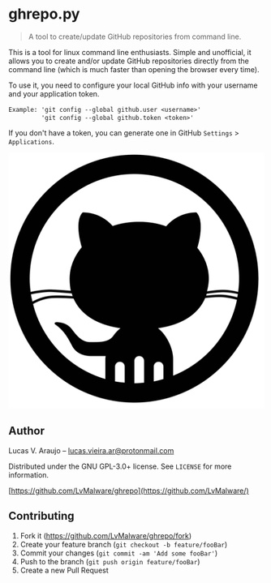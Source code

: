 # ghrepo.py
> A tool to create/update GitHub repositories from command line.


This is a tool for linux command line enthusiasts.  Simple and unofficial,
it allows you to create and/or update GitHub repositories directly from the
command line (which is much faster than opening the browser every time).

To use it, you need to configure your local GitHub info with your username and your
application token.

    Example: 'git config --global github.user <username>'
             'git config --global github.token <token>'

If you don't have a token, you can generate one in GitHub `Settings` > `Applications`.

![](header.png)

## Author

Lucas V. Araujo – lucas.vieira.ar@protonmail.com

Distributed under the GNU GPL-3.0+ license. See ``LICENSE`` for more information.

[https://github.com/LvMalware/ghrepo](https://github.com/LvMalware/)

## Contributing

1. Fork it (<https://github.com/LvMalware/ghrepo/fork>)
2. Create your feature branch (`git checkout -b feature/fooBar`)
3. Commit your changes (`git commit -am 'Add some fooBar'`)
4. Push to the branch (`git push origin feature/fooBar`)
5. Create a new Pull Request
